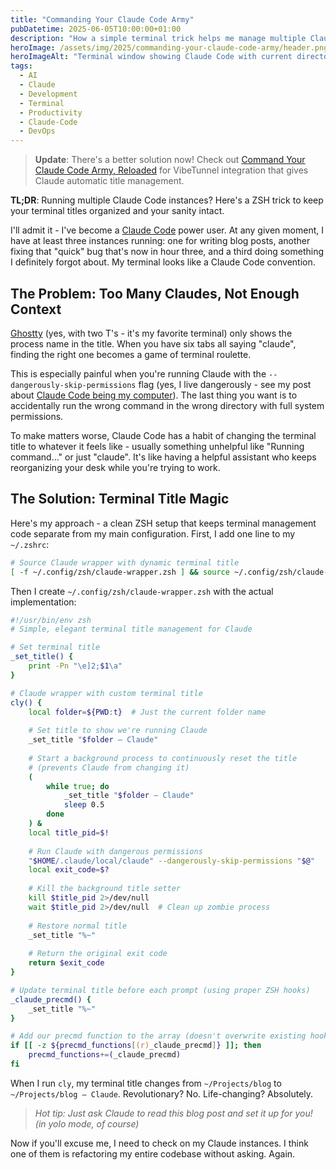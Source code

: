 ```yaml
---
title: "Commanding Your Claude Code Army"
pubDatetime: 2025-06-05T10:00:00+01:00
description: "How a simple terminal trick helps me manage multiple Claude Code instances without losing my mind (or my terminal tabs)"
heroImage: /assets/img/2025/commanding-your-claude-code-army/header.png
heroImageAlt: "Terminal window showing Claude Code with current directory in the title bar"
tags:
  - AI
  - Claude
  - Development
  - Terminal
  - Productivity
  - Claude-Code
  - DevOps
---
```


> **Update**: There's a better solution now! Check out [Command Your Claude Code Army, Reloaded](/posts/2025/command-your-claude-code-army-reloaded/) for VibeTunnel integration that gives Claude automatic title management.

**TL;DR**: Running multiple Claude Code instances? Here's a ZSH trick to keep your terminal titles organized and your sanity intact.

I'll admit it - I've become a [Claude Code](https://www.anthropic.com/claude-code) power user. At any given moment, I have at least three instances running: one for writing blog posts, another fixing that "quick" bug that's now in hour three, and a third doing something I definitely forgot about. My terminal looks like a Claude Code convention.

## The Problem: Too Many Claudes, Not Enough Context

[Ghostty](https://ghostty.org/) (yes, with two T's - it's my favorite terminal) only shows the process name in the title. When you have six tabs all saying "claude", finding the right one becomes a game of terminal roulette.

This is especially painful when you're running Claude with the `--dangerously-skip-permissions` flag (yes, I live dangerously - see my post about [Claude Code being my computer](/posts/2025/claude-code-is-my-computer/)). The last thing you want is to accidentally run the wrong command in the wrong directory with full system permissions.

To make matters worse, Claude Code has a habit of changing the terminal title to whatever it feels like - usually something unhelpful like "Running command..." or just "claude". It's like having a helpful assistant who keeps reorganizing your desk while you're trying to work.

## The Solution: Terminal Title Magic

Here's my approach - a clean ZSH setup that keeps terminal management code separate from my main configuration. First, I add one line to my `~/.zshrc`:

```zsh
# Source Claude wrapper with dynamic terminal title
[ -f ~/.config/zsh/claude-wrapper.zsh ] && source ~/.config/zsh/claude-wrapper.zsh
```

Then I create `~/.config/zsh/claude-wrapper.zsh` with the actual implementation:

```zsh
#!/usr/bin/env zsh
# Simple, elegant terminal title management for Claude

# Set terminal title
_set_title() { 
    print -Pn "\e]2;$1\a" 
}

# Claude wrapper with custom terminal title
cly() {
    local folder=${PWD:t}  # Just the current folder name
    
    # Set title to show we're running Claude
    _set_title "$folder — Claude"
    
    # Start a background process to continuously reset the title
    # (prevents Claude from changing it)
    (
        while true; do
            _set_title "$folder — Claude"
            sleep 0.5
        done
    ) &
    local title_pid=$!
    
    # Run Claude with dangerous permissions
    "$HOME/.claude/local/claude" --dangerously-skip-permissions "$@"
    local exit_code=$?
    
    # Kill the background title setter
    kill $title_pid 2>/dev/null
    wait $title_pid 2>/dev/null  # Clean up zombie process
    
    # Restore normal title
    _set_title "%~"
    
    # Return the original exit code
    return $exit_code
}

# Update terminal title before each prompt (using proper ZSH hooks)
_claude_precmd() {
    _set_title "%~"
}

# Add our precmd function to the array (doesn't overwrite existing hooks)
if [[ -z ${precmd_functions[(r)_claude_precmd]} ]]; then
    precmd_functions+=(_claude_precmd)
fi
```

When I run `cly`, my terminal title changes from `~/Projects/blog` to `~/Projects/blog — Claude`. Revolutionary? No. Life-changing? Absolutely.

> *Hot tip: Just ask Claude to read this blog post and set it up for you! (in yolo mode, of course)*

Now if you'll excuse me, I need to check on my Claude instances. I think one of them is refactoring my entire codebase without asking. Again.

<style>
  article img:first-of-type {
    border: none !important;
  }
</style>